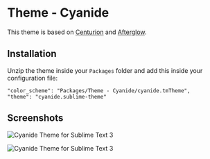 Theme - Cyanide
===================

This theme is based on [Centurion](https://github.com/allanhortle/Centurion) and [Afterglow](http://yabatadesign.github.io/afterglow-theme/).

## Installation

Unzip the theme inside your `Packages` folder and add this inside your configuration file:

    "color_scheme": "Packages/Theme - Cyanide/cyanide.tmTheme",
    "theme": "cyanide.sublime-theme"

## Screenshots

![Cyanide Theme for Sublime Text 3](http://i.imgur.com/11UPXA5.png)

![Cyanide Theme for Sublime Text 3](http://i.imgur.com/EYvvp8K.png)
